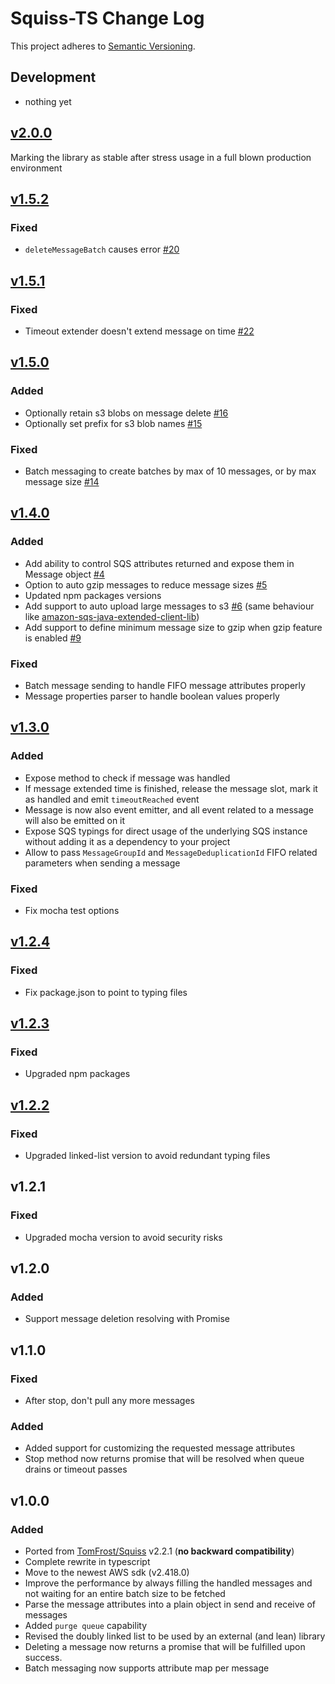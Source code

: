 # Squiss-TS Change Log
This project adheres to [Semantic Versioning](http://semver.org/).

## Development
- nothing yet

## [v2.0.0]
Marking the library as stable after stress usage in a full blown production environment 

## [v1.5.2]
### Fixed
- `deleteMessageBatch` causes error [#20](https://github.com/PruvoNet/squiss-ts/issues/20)

## [v1.5.1]
### Fixed
- Timeout extender doesn't extend message on time [#22](https://github.com/PruvoNet/squiss-ts/issues/22)

## [v1.5.0]
### Added
- Optionally retain s3 blobs on message delete [#16](https://github.com/PruvoNet/squiss-ts/issues/16)
- Optionally set prefix for s3 blob names [#15](https://github.com/PruvoNet/squiss-ts/issues/15)
### Fixed
- Batch messaging to create batches by max of 10 messages, or by max message size [#14](https://github.com/PruvoNet/squiss-ts/issues/14)

## [v1.4.0]
### Added
- Add ability to control SQS attributes returned and expose them in Message object [#4](https://github.com/PruvoNet/squiss-ts/issues/4)
- Option to auto gzip messages to reduce message sizes [#5](https://github.com/PruvoNet/squiss-ts/issues/5)
- Updated npm packages versions
- Add support to auto upload large messages to s3 [#6](https://github.com/PruvoNet/squiss-ts/issues/6) (same behaviour like [amazon-sqs-java-extended-client-lib](https://github.com/awslabs/amazon-sqs-java-extended-client-lib))
- Add support to define minimum message size to gzip when gzip feature is enabled [#9](https://github.com/PruvoNet/squiss-ts/issues/9)
### Fixed
- Batch message sending to handle FIFO message attributes properly
- Message properties parser to handle boolean values properly

## [v1.3.0]
### Added
- Expose method to check if message was handled
- If message extended time is finished, release the message slot, mark it as handled and emit `timeoutReached` event
- Message is now also event emitter, and all event related to a message will also be emitted on it
- Expose SQS typings for direct usage of the underlying SQS instance without adding it as a dependency to your project
- Allow to pass `MessageGroupId` and `MessageDeduplicationId` FIFO related parameters when sending a message
### Fixed
- Fix mocha test options

## [v1.2.4]
### Fixed
- Fix package.json to point to typing files

## [v1.2.3]
### Fixed
- Upgraded npm packages

## [v1.2.2]
### Fixed
- Upgraded linked-list version to avoid redundant typing files

## v1.2.1
### Fixed
- Upgraded mocha version to avoid security risks

## v1.2.0
### Added
- Support message deletion resolving with Promise

## v1.1.0
### Fixed
- After stop, don't pull any more messages
### Added
- Added support for customizing the requested message attributes
- Stop method now returns promise that will be resolved when queue drains or timeout passes

## v1.0.0
### Added
- Ported from [TomFrost/Squiss](https://www.github.com/TomFrost/Squiss) v2.2.1 (__no backward compatibility__)
- Complete rewrite in typescript
- Move to the newest AWS sdk (v2.418.0)
- Improve the performance by always filling the handled messages and not waiting for an entire batch size to be fetched
- Parse the message attributes into a plain object in send and receive of messages
- Added `purge queue` capability
- Revised the doubly linked list to be used by an external (and lean) library
- Deleting a message now returns a promise that will be fulfilled upon success.
- Batch messaging now supports attribute map per message

[v1.2.2]: https://github.com/PruvoNet/squiss-ts/compare/v1.2.1...v1.2.2
[v1.2.3]: https://github.com/PruvoNet/squiss-ts/compare/v1.2.2...v1.2.3
[v1.2.4]: https://github.com/PruvoNet/squiss-ts/compare/v1.2.3...v1.2.4
[v1.3.0]: https://github.com/PruvoNet/squiss-ts/compare/v1.2.4...v1.3.0
[v1.4.0]: https://github.com/PruvoNet/squiss-ts/compare/v1.3.0...v1.4.0
[v1.5.0]: https://github.com/PruvoNet/squiss-ts/compare/v1.4.0...v1.5.0
[v1.5.1]: https://github.com/PruvoNet/squiss-ts/compare/v1.5.0...v1.5.1
[v1.5.2]: https://github.com/PruvoNet/squiss-ts/compare/v1.5.1...v1.5.2
[v2.0.0]: https://github.com/PruvoNet/squiss-ts/compare/v1.5.2...v2.0.0
